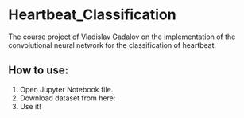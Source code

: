 # Heartbeat_Classification
The course project of Vladislav Gadalov on the implementation of the convolutional neural network for the classification of heartbeat.
## How to use:
1. Open Jupyter Notebook file.
2. Download dataset from here:
3. Use it!
